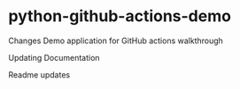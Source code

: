 # python-github-actions-demo
Changes
Demo application for GitHub actions walkthrough

Updating Documentation

Readme updates
